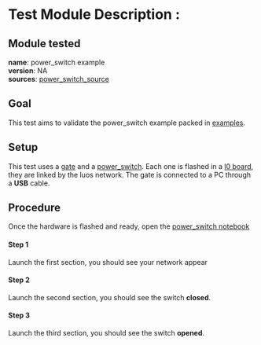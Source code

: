 # Test Module Description : 

## Module tested
**name**: power_switch example  
**version**: NA  
**sources**: [power_switch_source](https://github.com/Luos-io/Examples/tree/master/Projects/l0/Power_switch)  

## Goal

This test aims to validate the power_switch example packed in [examples](https://github.com/Luos-io/Examples).

## Setup

This test uses a [gate](https://github.com/Luos-io/Examples/tree/master/Projects/l0/Gate_SerialCom) and a [power_switch](https://github.com/Luos-io/Examples/tree/master/Projects/l0/Power_switch). Each one is flashed in a [l0 board](https://github.com/Luos-io/Examples/tree/master/Hardware/l0), they are linked by the luos network. The gate is connected to a PC through a **USB** cable.

## Procedure

Once the hardware is flashed and ready, open the [power_switch notebook](./power_switch.ipynb)

#### Step 1 
Launch the first section, you should see your network appear
#### Step 2
Launch the second section, you should see the switch **closed**.
#### Step 3
Launch the third section, you should see the switch **opened**.